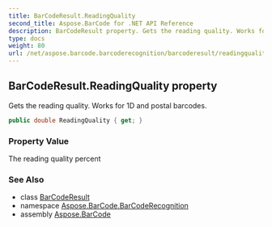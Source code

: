 ```yaml
---
title: BarCodeResult.ReadingQuality
second_title: Aspose.BarCode for .NET API Reference
description: BarCodeResult property. Gets the reading quality. Works for 1D and postal barcodes
type: docs
weight: 80
url: /net/aspose.barcode.barcoderecognition/barcoderesult/readingquality/
---
```

## BarCodeResult.ReadingQuality property

Gets the reading quality. Works for 1D and postal barcodes.

```csharp
public double ReadingQuality { get; }
```

### Property Value

The reading quality percent

### See Also

* class [BarCodeResult](../)
* namespace [Aspose.BarCode.BarCodeRecognition](../../../aspose.barcode.barcoderecognition/)
* assembly [Aspose.BarCode](../../../)


